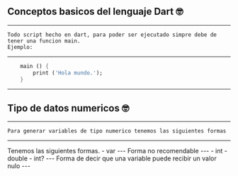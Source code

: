## Conceptos basicos del lenguaje Dart :nerd_face:

---

    Todo script hecho en dart, para poder ser ejecutado simpre debe de tener una funcion main.
    Ejemplo:

---

```dart
    main () {
        print ('Hola mundo.');
    }

```

---

## Tipo de datos numericos :nerd_face:

---

    Para generar variables de tipo numerico tenemos las siguientes formas

---

Tenemos las siguientes formas. - var --- Forma no recomendable --- - int - double - int? --- Forma de decir que una variable puede recibir un valor nulo ---
